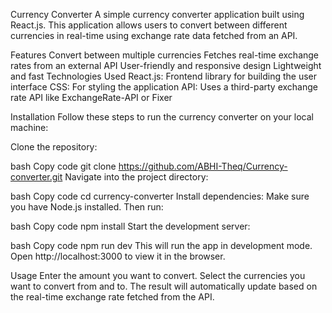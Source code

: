 
Currency Converter
A simple currency converter application built using React.js. This application allows users to convert between different currencies in real-time using exchange rate data fetched from an API.

Features
Convert between multiple currencies
Fetches real-time exchange rates from an external API
User-friendly and responsive design
Lightweight and fast
Technologies Used
React.js: Frontend library for building the user interface
CSS: For styling the application
API: Uses a third-party exchange rate API like ExchangeRate-API or Fixer

Installation
Follow these steps to run the currency converter on your local machine:

Clone the repository:

bash
Copy code
git clone https://github.com/ABHI-Theq/Currency-converter.git
Navigate into the project directory:

bash
Copy code
cd currency-converter
Install dependencies: Make sure you have Node.js installed. Then run:

bash
Copy code
npm install
Start the development server:

bash
Copy code
npm run dev
This will run the app in development mode. Open http://localhost:3000 to view it in the browser.

Usage
Enter the amount you want to convert.
Select the currencies you want to convert from and to.
The result will automatically update based on the real-time exchange rate fetched from the API.
